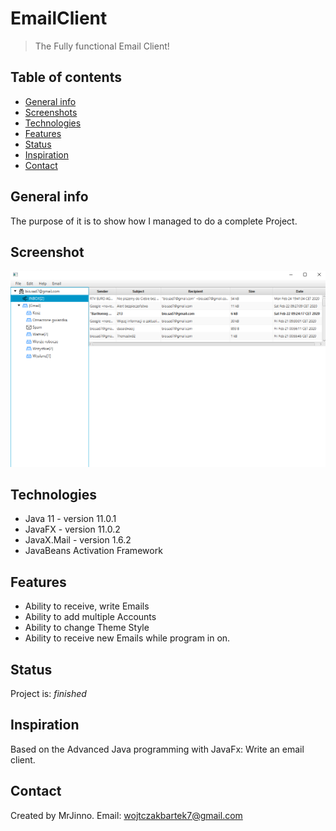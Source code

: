 # EmailClient
> The Fully functional Email Client!

## Table of contents
* [General info](#general-info)
* [Screenshots](#screenshots)
* [Technologies](#technologies)
* [Features](#features)
* [Status](#status)
* [Inspiration](#inspiration)
* [Contact](#contact)

## General info
The purpose of it is to show how I managed to do a complete Project.

## Screenshot
![Example screenshot](./images/Example.png)

## Technologies
* Java 11 - version 11.0.1
* JavaFX - version 11.0.2
* JavaX.Mail - version 1.6.2
* JavaBeans Activation Framework

## Features
* Ability to receive, write Emails
* Ability to add multiple Accounts
* Ability to change Theme Style
* Ability to receive new Emails while program in on.

## Status
Project is: _finished_

## Inspiration
Based on the Advanced Java programming with JavaFx: Write an email client.

## Contact
Created by MrJinno. Email: wojtczakbartek7@gmail.com
